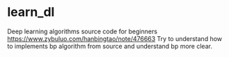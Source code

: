 # learn_dl
Deep learning algorithms source code for beginners
https://www.zybuluo.com/hanbingtao/note/476663
Try to understand how to implements bp algorithm from source and understand bp more clear. 
